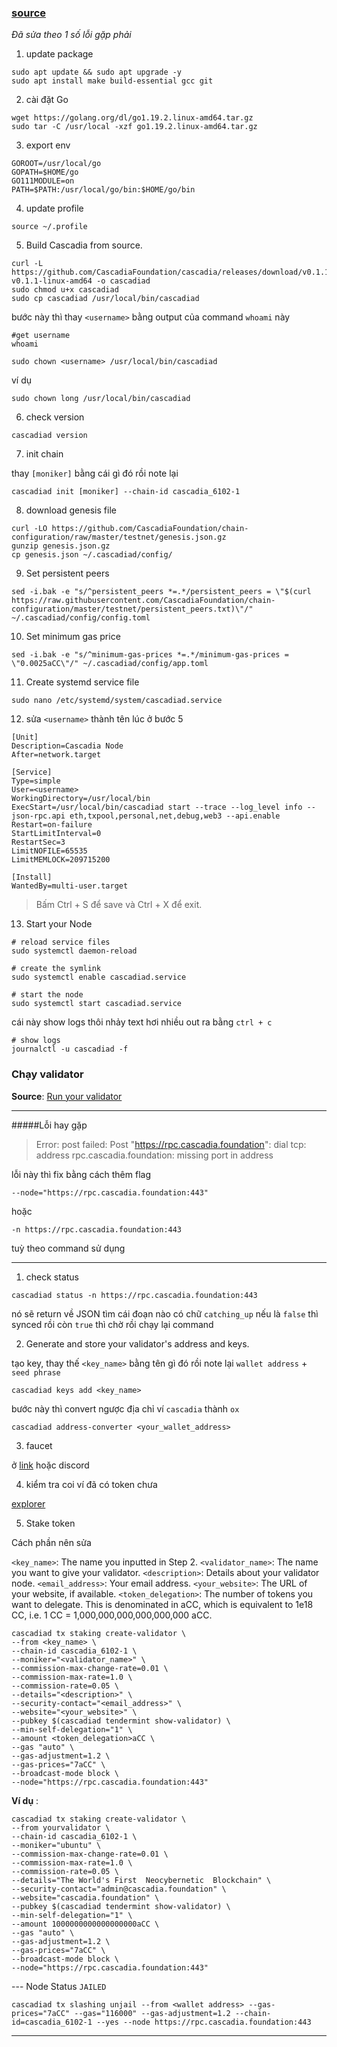 ### [source](https://cascadia.gitbook.io/gitbook/validators/install-your-node)

_Đã sửa theo 1 số lỗi gặp phải_

1. update package

```shell
sudo apt update && sudo apt upgrade -y
sudo apt install make build-essential gcc git
```

2. cài đặt Go

```shell
wget https://golang.org/dl/go1.19.2.linux-amd64.tar.gz
sudo tar -C /usr/local -xzf go1.19.2.linux-amd64.tar.gz
```

3. export env

```shell
GOROOT=/usr/local/go
GOPATH=$HOME/go
GO111MODULE=on
PATH=$PATH:/usr/local/go/bin:$HOME/go/bin
```

4. update profile

```shell
source ~/.profile
```

5. Build Cascadia from source.

```shell
curl -L https://github.com/CascadiaFoundation/cascadia/releases/download/v0.1.1/cascadiad-v0.1.1-linux-amd64 -o cascadiad
sudo chmod u+x cascadiad
sudo cp cascadiad /usr/local/bin/cascadiad
```

bước này thì thay `<username>` bằng output của command `whoami` này

```shell
#get username
whoami
```

```shell
sudo chown <username> /usr/local/bin/cascadiad
```

ví dụ

```shell
sudo chown long /usr/local/bin/cascadiad
```

6. check version

```shell
cascadiad version
```

7. init chain

thay `[moniker]` bằng cái gì đó rồi note lại

```shell
cascadiad init [moniker] --chain-id cascadia_6102-1
```

8. download genesis file

```shell
curl -LO https://github.com/CascadiaFoundation/chain-configuration/raw/master/testnet/genesis.json.gz
gunzip genesis.json.gz
cp genesis.json ~/.cascadiad/config/
```

9. Set persistent peers

```shell
sed -i.bak -e "s/^persistent_peers *=.*/persistent_peers = \"$(curl  https://raw.githubusercontent.com/CascadiaFoundation/chain-configuration/master/testnet/persistent_peers.txt)\"/" ~/.cascadiad/config/config.toml
```

10. Set minimum gas price

```shell
sed -i.bak -e "s/^minimum-gas-prices *=.*/minimum-gas-prices = \"0.0025aCC\"/" ~/.cascadiad/config/app.toml
```

11. Create systemd service file

```shell
sudo nano /etc/systemd/system/cascadiad.service
```

12. sửa `<username>` thành tên lúc ở bước 5

```shell
[Unit]
Description=Cascadia Node
After=network.target

[Service]
Type=simple
User=<username>
WorkingDirectory=/usr/local/bin
ExecStart=/usr/local/bin/cascadiad start --trace --log_level info --json-rpc.api eth,txpool,personal,net,debug,web3 --api.enable
Restart=on-failure
StartLimitInterval=0
RestartSec=3
LimitNOFILE=65535
LimitMEMLOCK=209715200

[Install]
WantedBy=multi-user.target
```

> Bấm Ctrl + S để save và Ctrl + X để exit.

13. Start your Node

```shell
# reload service files
sudo systemctl daemon-reload

# create the symlink
sudo systemctl enable cascadiad.service

# start the node
sudo systemctl start cascadiad.service
```

cái này show logs thôi nhảy text hơi nhiều out ra bằng `ctrl + c`

```shell
# show logs
journalctl -u cascadiad -f
```

### Chạy validator

**Source**: [Run your validator](https://cascadia.gitbook.io/gitbook/validators/run-your-validator)

---

#####Lỗi hay gặp

> Error: post failed: Post "https://rpc.cascadia.foundation": dial tcp: address rpc.cascadia.foundation: missing port in address

lỗi này thì fix bằng cách thêm flag

```shell
--node="https://rpc.cascadia.foundation:443"
```

hoặc

```shell
-n https://rpc.cascadia.foundation:443
```

tuỳ theo command sử dụng

---

1. check status

```shell
cascadiad status -n https://rpc.cascadia.foundation:443
```

nó sẽ return về JSON tìm cái đoạn nào có chữ `catching_up` nếu là `false` thì synced rồi còn `true` thì chờ rồi chạy lại command

2. Generate and store your validator's address and keys.

tạo key, thay thế `<key_name>` bằng tên gì đó rồi note lại `wallet address` + `seed phrase`

```shell
cascadiad keys add <key_name>
```

bước này thì convert ngược địa chỉ ví `cascadia` thành `ox`

```shell
cascadiad address-converter <your_wallet_address>
```

3. faucet

ở [link](https://www.cascadia.foundation/faucet)
hoặc discord

4. kiểm tra coi ví đã có token chưa

[explorer](https://explorer.cascadia.foundation/)

5. Stake token

Cách phần nên sửa

`<key_name>`: The name you inputted in Step 2.
`<validator_name>`: The name you want to give your validator.
`<description>`: Details about your validator node.
`<email_address>`: Your email address.
`<your_website>`: The URL of your website, if available.
`<token_delegation>`: The number of tokens you want to delegate. This is denominated in aCC, which is equivalent to 1e18 CC, i.e. 1 CC = 1,000,000,000,000,000,000 aCC.

```shell
cascadiad tx staking create-validator \
--from <key_name> \
--chain-id cascadia_6102-1 \
--moniker="<validator_name>" \
--commission-max-change-rate=0.01 \
--commission-max-rate=1.0 \
--commission-rate=0.05 \
--details="<description>" \
--security-contact="<email_address>" \
--website="<your_website>" \
--pubkey $(cascadiad tendermint show-validator) \
--min-self-delegation="1" \
--amount <token_delegation>aCC \
--gas "auto" \
--gas-adjustment=1.2 \
--gas-prices="7aCC" \
--broadcast-mode block \
--node="https://rpc.cascadia.foundation:443"
```

**Ví dụ** :

```
cascadiad tx staking create-validator \
--from yourvalidator \
--chain-id cascadia_6102-1 \
--moniker="ubuntu" \
--commission-max-change-rate=0.01 \
--commission-max-rate=1.0 \
--commission-rate=0.05 \
--details="The World's First  Neocybernetic  Blockchain" \
--security-contact="admin@cascadia.foundation" \
--website="cascadia.foundation" \
--pubkey $(cascadiad tendermint show-validator) \
--min-self-delegation="1" \
--amount 1000000000000000000aCC \
--gas "auto" \
--gas-adjustment=1.2 \
--gas-prices="7aCC" \
--broadcast-mode block \
--node="https://rpc.cascadia.foundation:443"
```


--- Node Status  `JAILED`

```shell
cascadiad tx slashing unjail --from <wallet address> --gas-prices="7aCC" --gas="116000" --gas-adjustment=1.2 --chain-id=cascadia_6102-1 --yes --node https://rpc.cascadia.foundation:443
```

---
